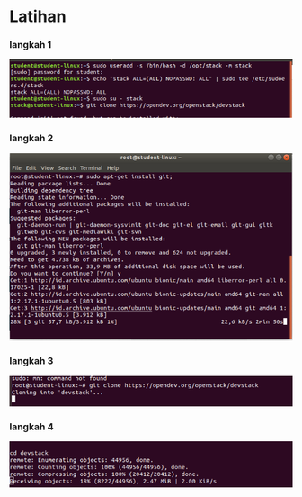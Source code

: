 # Latihan

### langkah 1
![img](gambar-01.png)

### langkah 2
![img](gambar-02.png)

### langkah 3
![img](gambar-03.png)

### langkah 4
![img](gambar-04.png)
